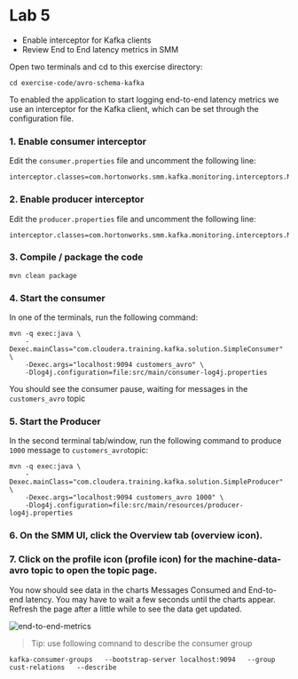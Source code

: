 # Lab 5

- Enable interceptor for Kafka clients
- Review End to End latency metrics in SMM

Open two terminals and cd to this exercise directory:

```
cd exercise-code/avro-schema-kafka
```


To enabled the application to start logging end-to-end latency metrics we use an interceptor for the Kafka client, which can be set through the configuration file.

### 1. Enable consumer interceptor 

Edit the `consumer.properties` file and uncomment the following line:

```
interceptor.classes=com.hortonworks.smm.kafka.monitoring.interceptors.MonitoringConsumerInterceptor
```

### 2. Enable producer interceptor 

Edit the `producer.properties` file and uncomment the following line:

```
interceptor.classes=com.hortonworks.smm.kafka.monitoring.interceptors.MonitoringProducerInterceptor

```

### 3. Compile / package the code

```
mvn clean package
```

### 4. Start the consumer

In one of the terminals, run the following command:

``` 
mvn -q exec:java \
    -Dexec.mainClass="com.cloudera.training.kafka.solution.SimpleConsumer" \
    -Dexec.args="localhost:9094 customers_avro" \
    -Dlog4j.configuration=file:src/main/consumer-log4j.properties
```

You should see the consumer pause, waiting for messages in the `customers_avro` topic

### 5. Start the Producer

In the second terminal tab/window, run the following command to produce `1000` message to `customers_avro`topic:

``` 
mvn -q exec:java \
    -Dexec.mainClass="com.cloudera.training.kafka.solution.SimpleProducer" \
    -Dexec.args="localhost:9094 customers_avro 1000" \
    -Dlog4j.configuration=file:src/main/resources/producer-log4j.properties
``` 

### 6. On the SMM UI, click the Overview tab (overview icon).

### 7. Click on the profile icon (profile icon) for the machine-data-avro topic to open the topic page.

You now should see data in the charts Messages Consumed and End-to-end latency. You may have to wait a few seconds until the charts appear. Refresh the page after a little while to see the data get updated.

![end-to-end-metrics](https://user-images.githubusercontent.com/32500181/210613548-cf200c6b-49ec-49ef-8143-7f49caa3f1e0.png)


> Tip: use following comnand to describe the consumer group
```
kafka-consumer-groups   --bootstrap-server localhost:9094   --group cust-relations   --describe
```
